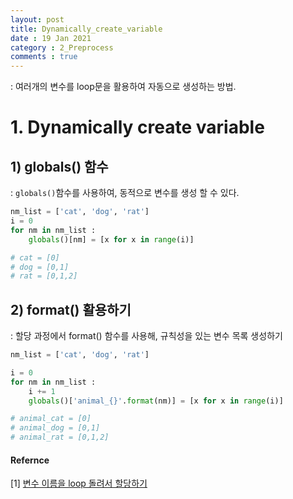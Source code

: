 ```yaml
---
layout: post
title: Dynamically_create_variable
date : 19 Jan 2021
category : 2_Preprocess
comments : true
---
```

 : 여러개의 변수를 loop문을 활용하여 자동으로 생성하는 방법.

# 1. Dynamically create variable

## 1) globals() 함수
: `globals()`함수를 사용하여, 동적으로 변수를 생성 할 수 있다.

```python
nm_list = ['cat', 'dog', 'rat']
i = 0
for nm in nm_list :
    globals()[nm] = [x for x in range(i)]

# cat = [0]
# dog = [0,1]
# rat = [0,1,2]
```

## 2) format() 활용하기
 : 할당 과정에서 format() 함수를 사용해, 규칙성을 있는 변수 목록 생성하기
```python
nm_list = ['cat', 'dog', 'rat']

i = 0
for nm in nm_list :
    i += 1
    globals()['animal_{}'.format(nm)] = [x for x in range(i)]

# animal_cat = [0]
# animal_dog = [0,1]
# animal_rat = [0,1,2]
```



#### Refernce
[1] [변수 이름을 loop 돌려서 할당하기](http://blog.naver.com/PostView.nhn?blogId=nomadgee&logNo=220857820094&parentCategoryNo=&categoryNo=57&viewDate=&isShowPopularPosts=false&from=postView)
